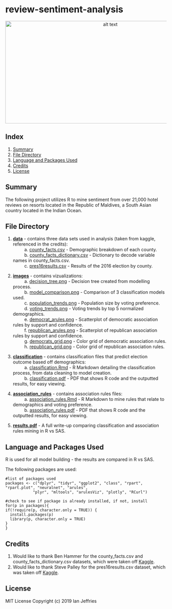 # review-sentiment-analysis

<p align="center">
<img src="https://github.com/ianjeffries/election-predictions/blob/master/images/voting_trends.png" alt="alt text" width="640" height="320">
</p>

## Index 
1. [Summary](https://github.com/ianjeffries/election-predictions#summary)
2. [File Directory](https://github.com/ianjeffries/election-predictions#file-directory)
3. [Language and Packages Used](https://github.com/ianjeffries/election-predictions#language-and-packages-used)
4. [Credits](https://github.com/ianjeffries/election-predictions#credits)
5. [License](https://github.com/ianjeffries/election-predictions#license)

## Summary 
The following project utilizes R to mine sentiment from over 21,000 hotel reviews on resorts located in the Republic of Maldives, a South Asian country located in the Indian Ocean. 

## File Directory

1. [**data**](https://github.com/ianjeffries/election-predictions/tree/master/data) - contains three data sets used in analysis (taken from kaggle, referenced in the credits):  
  &nbsp;&nbsp;&nbsp;&nbsp;&nbsp;&nbsp;&nbsp;&nbsp;&nbsp;a. [county_facts.csv](https://github.com/ianjeffries/election-predictions/blob/master/data/county_facts.csv) - Demographic breakdown of each county.  
  &nbsp;&nbsp;&nbsp;&nbsp;&nbsp;&nbsp;&nbsp;&nbsp;&nbsp;b. [county_facts_dictionary.csv](https://github.com/ianjeffries/election-predictions/blob/master/data/county_facts_dictionary.csv) - Dictionary to decode variable names in county_facts.csv.  
  &nbsp;&nbsp;&nbsp;&nbsp;&nbsp;&nbsp;&nbsp;&nbsp;&nbsp;c. [pres16results.csv](https://github.com/ianjeffries/election-predictions/blob/master/data/pres16results.csv) - Results of the 2016 election by county.
     
2. [**images**](https://github.com/ianjeffries/election-predictions/tree/master/images) - contains vizualizations:  
  &nbsp;&nbsp;&nbsp;&nbsp;&nbsp;&nbsp;&nbsp;&nbsp;&nbsp;a. [decision_tree.png](https://github.com/ianjeffries/election-predictions/blob/master/images/decision_tree.png) - Decision tree created from modelling process.  
  &nbsp;&nbsp;&nbsp;&nbsp;&nbsp;&nbsp;&nbsp;&nbsp;&nbsp;b. <font color="black">[model_comparison.png](https://github.com/ianjeffries/election-predictions/blob/master/images/model_comparison.png)</font> - Comparison of 3 classification models used.  
  &nbsp;&nbsp;&nbsp;&nbsp;&nbsp;&nbsp;&nbsp;&nbsp;&nbsp;c. [population_trends.png](https://github.com/ianjeffries/election-predictions/blob/master/images/population_trends.png) - Population size by voting preference.  
  &nbsp;&nbsp;&nbsp;&nbsp;&nbsp;&nbsp;&nbsp;&nbsp;&nbsp;d. [voting_trends.png](https://github.com/ianjeffries/election-predictions/blob/master/images/voting_trends.png) - Voting trends by top 5 normalized demographics.  
  &nbsp;&nbsp;&nbsp;&nbsp;&nbsp;&nbsp;&nbsp;&nbsp;&nbsp;e. [democrat_arules.png](https://github.com/ianjeffries/election-predictions/blob/master/images/democrat_arules.png) - Scatterplot of democratic association rules by support and confidence.  
  &nbsp;&nbsp;&nbsp;&nbsp;&nbsp;&nbsp;&nbsp;&nbsp;&nbsp;f. [republican_arules.png](https://github.com/ianjeffries/election-predictions/blob/master/images/republican_arules.png) - Scatterplot of republican association rules by support and confidence.  
  &nbsp;&nbsp;&nbsp;&nbsp;&nbsp;&nbsp;&nbsp;&nbsp;&nbsp;g. [democrats_grid.png](https://github.com/ianjeffries/election-predictions/blob/master/images/democrat_grid.png) - Color grid of democratic association rules.  
  &nbsp;&nbsp;&nbsp;&nbsp;&nbsp;&nbsp;&nbsp;&nbsp;&nbsp;h. [republican_grid.png](https://github.com/ianjeffries/election-predictions/blob/master/images/republican_grid.png) - Color grid of republican association rules. 
  
3. [**classification**](https://github.com/ianjeffries/election-predictions/tree/master/classification) - contains classification files that predict election outcome based off demographics:  
  &nbsp;&nbsp;&nbsp;&nbsp;&nbsp;&nbsp;&nbsp;&nbsp;&nbsp;a. [classification.Rmd](https://github.com/ianjeffries/election-predictions/blob/master/classification/classification.Rmd) - R Markdown detailing the classification process, from data cleaning to model creation.  
  &nbsp;&nbsp;&nbsp;&nbsp;&nbsp;&nbsp;&nbsp;&nbsp;&nbsp;b. [classification.pdf](https://github.com/ianjeffries/election-predictions/blob/master/classification/classification.pdf) - PDF that shows R code and the outputted results, for easy viewing.
  
4. [**association_rules**](https://github.com/ianjeffries/election-predictions/tree/master/association_rules) - contains association rules files:  
  &nbsp;&nbsp;&nbsp;&nbsp;&nbsp;&nbsp;&nbsp;&nbsp;&nbsp;a. [association_rules.Rmd](https://github.com/ianjeffries/election-predictions/blob/master/association_rules/association_rules.Rmd) - R Markdown to mine rules that relate to demographics and voting preference.  
  &nbsp;&nbsp;&nbsp;&nbsp;&nbsp;&nbsp;&nbsp;&nbsp;&nbsp;b. [association_rules.pdf](https://github.com/ianjeffries/election-predictions/blob/master/association_rules/association_rules.pdf) - PDF that shows R code and the outputted results, for easy viewing.
  
5. [**results.pdf**](https://github.com/ianjeffries/election-predictions/blob/master/results.pdf) - A full write-up comparing classification and association rules mining in R vs SAS.

## Language and Packages Used

R is used for all model building - the results are compared in R vs SAS.

The following packages are used:
  
  ```
#list of packages used
packages <- c("dplyr", "tidyr", "ggplot2", "class", "rpart", "rpart.plot", "neuralnet", "arules",
              "plyr", "mltools", "arulesViz", "plotly", "RCurl")

#check to see if package is already installed, if not, install
for(p in packages){
  if(!require(p, character.only = TRUE)) {
    install.packages(p)
    library(p, character.only = TRUE)
  } 
}
```

## Credits

1. Would like to thank Ben Hammer for the county_facts.csv and county_facts_dictionary.csv datasets, which were taken off [Kaggle](https://www.kaggle.com/benhamner/2016-us-election/home).
2. Would like to thank Steve Palley for the pres16results.csv dataset, which was taken off [Kaggle](https://www.kaggle.com/stevepalley/2016uspresidentialvotebycounty/home).

## License 

MIT License
Copyright (c) 2019 Ian Jeffries
  

